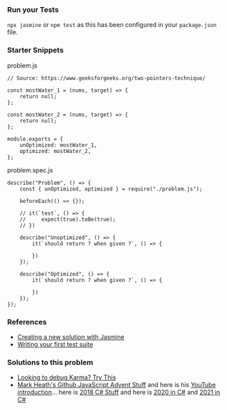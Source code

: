 
### Run your Tests

`npx jasmine` or `npm test` as this has been configured in your `package.json` file.

### Starter Snippets

problem.js
```
// Source: https://www.geeksforgeeks.org/two-pointers-technique/

const mostWater_1 = (nums, target) => {
    return null;
};

const mostWater_2 = (nums, target) => {
    return null;
};

module.exports = {
    unOptimized: mostWater_1,
    optimized: mostWater_2,
};
```

problem.spec.js
```
describe("Problem", () => {
    const { unOptimized, optimized } = require("./problem.js");

    beforeEach(() => {});

    // it(`test`, () => {
    //     expect(true).toBe(true);
    // })
    
    describe("Unoptimized", () => {
        it(`should return ? when given ?`, () => {
       
        })
    });

    describe("Optimized", () => {
        it(`should return ? when given ?`, () => {
       
        })
    });
});
```

### References

- [Creating a new solution with Jasmine](https://jasmine.github.io/setup/nodejs.html)
- [Writing your first test suite](https://jasmine.github.io/tutorials/your_first_suite.html)

### Solutions to this problem
- [Looking to debug Karma? Try This](https://www.youtube.com/watch?v=lgMuiFKq9M4)
- [Mark Heath's Github JavaScript Advent Stuff](https://github.com/markheath/advent-of-code-js) and here is his [YouTube introduction](https://www.youtube.com/watch?v=mC2LRZ23AFU)... here is [2018 C# Stuff](https://github.com/markheath/advent-of-code-2018) and here is [2020 in C#](https://github.com/markheath/AdventOfCode2020) and [2021 in C#](https://github.com/markheath/AdventOfCode2021)



